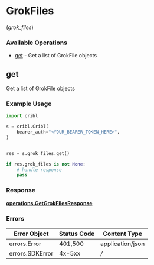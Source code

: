 # GrokFiles
(*grok_files*)

### Available Operations

* [get](#get) - Get a list of GrokFile objects

## get

Get a list of GrokFile objects

### Example Usage

```python
import cribl

s = cribl.Cribl(
    bearer_auth="<YOUR_BEARER_TOKEN_HERE>",
)


res = s.grok_files.get()

if res.grok_files is not None:
    # handle response
    pass
```


### Response

**[operations.GetGrokFilesResponse](../../models/operations/getgrokfilesresponse.md)**
### Errors

| Error Object     | Status Code      | Content Type     |
| ---------------- | ---------------- | ---------------- |
| errors.Error     | 401,500          | application/json |
| errors.SDKError  | 4x-5xx           | */*              |
